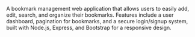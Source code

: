 A bookmark management web application that allows users to easily add, edit, search, and organize their bookmarks. Features include a user dashboard, pagination for bookmarks, and a secure login/signup system, built with Node.js, Express, and Bootstrap for a responsive design.
